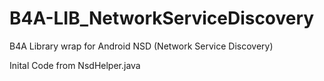 # B4A-LIB_NetworkServiceDiscovery
B4A Library wrap for Android NSD (Network Service Discovery)

Inital Code from NsdHelper.java
